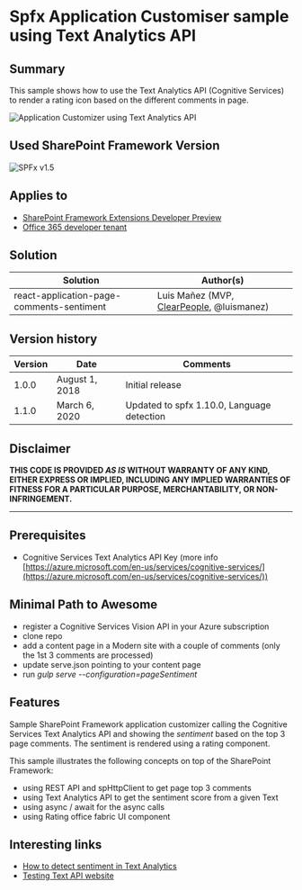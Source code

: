 # Spfx Application Customiser sample using Text Analytics API

## Summary
This sample shows how to use the Text Analytics API (Cognitive Services) to render a rating icon based on the different comments in page.

![Application Customizer using Text Analytics API](./assets/react-application-page-comments-sentiment.png)

## Used SharePoint Framework Version

![SPFx v1.5](https://img.shields.io/badge/SPFx-1.5-green.svg)

## Applies to

* [SharePoint Framework Extensions Developer Preview](https://dev.office.com/sharepoint/docs/spfx/extensions/overview-extensions)
* [Office 365 developer tenant](http://dev.office.com/sharepoint/docs/spfx/set-up-your-developer-tenant)

## Solution

Solution|Author(s)
--------|---------
react-application-page-comments-sentiment|Luis Mañez (MVP, [ClearPeople](http://www.clearpeople.com), @luismanez)

## Version history

Version|Date|Comments
-------|----|--------
1.0.0|August 1, 2018|Initial release
1.1.0|March 6, 2020|Updated to spfx 1.10.0, Language detection

## Disclaimer

**THIS CODE IS PROVIDED *AS IS* WITHOUT WARRANTY OF ANY KIND, EITHER EXPRESS OR IMPLIED, INCLUDING ANY IMPLIED WARRANTIES OF FITNESS FOR A PARTICULAR PURPOSE, MERCHANTABILITY, OR NON-INFRINGEMENT.**

---

## Prerequisites

* Cognitive Services Text Analytics API Key (more info [https://azure.microsoft.com/en-us/services/cognitive-services/](https://azure.microsoft.com/en-us/services/cognitive-services/))

## Minimal Path to Awesome

* register a Cognitive Services Vision API in your Azure subscription
* clone repo
* add a content page in a Modern site with a couple of comments (only the 1st 3 comments are processed)
* update serve.json pointing to your content page
* run _gulp serve --configuration=pageSentiment_

## Features

Sample SharePoint Framework application customizer calling the Cognitive Services Text Analytics API and showing the _sentiment_ based on the top 3 page comments.
The sentiment is rendered using a rating component.

This sample illustrates the following concepts on top of the SharePoint Framework:

* using REST API and spHttpClient to get page top 3 comments
* using Text Analytics API to get the sentiment score from a given Text
* using async / await for the async calls
* using Rating office fabric UI component

## Interesting links

* [How to detect sentiment in Text Analytics](https://docs.microsoft.com/en-us/azure/cognitive-services/text-analytics/how-tos/text-analytics-how-to-sentiment-analysis)
* [Testing Text API website](https://westus.dev.cognitive.microsoft.com/docs/services/TextAnalytics.V2.0/operations/56f30ceeeda5650db055a3c7)
